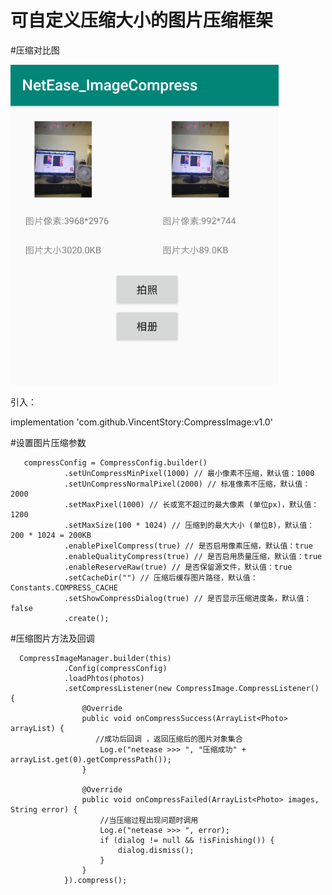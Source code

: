 # 可自定义压缩大小的图片压缩框架

#压缩对比图

![效果图](https://github.com/VincentStory/CompressImage/blob/master/example.png)


引入：

  implementation 'com.github.VincentStory:CompressImage:v1.0'


#设置图片压缩参数

       compressConfig = CompressConfig.builder()
                .setUnCompressMinPixel(1000) // 最小像素不压缩，默认值：1000
                .setUnCompressNormalPixel(2000) // 标准像素不压缩，默认值：2000
                .setMaxPixel(1000) // 长或宽不超过的最大像素 (单位px)，默认值：1200
                .setMaxSize(100 * 1024) // 压缩到的最大大小 (单位B)，默认值：200 * 1024 = 200KB
                .enablePixelCompress(true) // 是否启用像素压缩，默认值：true
                .enableQualityCompress(true) // 是否启用质量压缩，默认值：true
                .enableReserveRaw(true) // 是否保留源文件，默认值：true
                .setCacheDir("") // 压缩后缓存图片路径，默认值：Constants.COMPRESS_CACHE
                .setShowCompressDialog(true) // 是否显示压缩进度条，默认值：false
                .create();
                
  #压缩图片方法及回调
                
      CompressImageManager.builder(this)
                .Config(compressConfig)
                .loadPhtos(photos)
                .setCompressListener(new CompressImage.CompressListener() {
                    @Override
                    public void onCompressSuccess(ArrayList<Photo> arrayList) {
                       //成功后回调 ，返回压缩后的图片对象集合
                        Log.e("netease >>> ", "压缩成功" + arrayList.get(0).getCompressPath());
                    }

                    @Override
                    public void onCompressFailed(ArrayList<Photo> images, String error) {
                        //当压缩过程出现问题时调用
                        Log.e("netease >>> ", error);
                        if (dialog != null && !isFinishing()) {
                            dialog.dismiss();
                        }
                    }
                }).compress();
